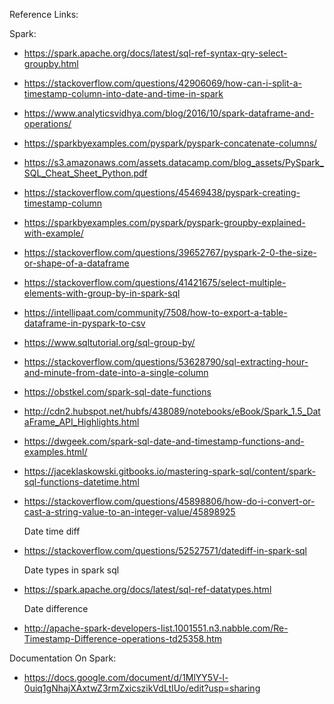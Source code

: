 Reference Links:

Spark:

* https://spark.apache.org/docs/latest/sql-ref-syntax-qry-select-groupby.html

* https://stackoverflow.com/questions/42906069/how-can-i-split-a-timestamp-column-into-date-and-time-in-spark

* https://www.analyticsvidhya.com/blog/2016/10/spark-dataframe-and-operations/

* https://sparkbyexamples.com/pyspark/pyspark-concatenate-columns/

* https://s3.amazonaws.com/assets.datacamp.com/blog_assets/PySpark_SQL_Cheat_Sheet_Python.pdf

* https://stackoverflow.com/questions/45469438/pyspark-creating-timestamp-column

* https://sparkbyexamples.com/pyspark/pyspark-groupby-explained-with-example/

* https://stackoverflow.com/questions/39652767/pyspark-2-0-the-size-or-shape-of-a-dataframe

* https://stackoverflow.com/questions/41421675/select-multiple-elements-with-group-by-in-spark-sql

* https://intellipaat.com/community/7508/how-to-export-a-table-dataframe-in-pyspark-to-csv

* https://www.sqltutorial.org/sql-group-by/

* https://stackoverflow.com/questions/53628790/sql-extracting-hour-and-minute-from-date-into-a-single-column

* https://obstkel.com/spark-sql-date-functions

* http://cdn2.hubspot.net/hubfs/438089/notebooks/eBook/Spark_1.5_DataFrame_API_Highlights.html

* https://dwgeek.com/spark-sql-date-and-timestamp-functions-and-examples.html/

* https://jaceklaskowski.gitbooks.io/mastering-spark-sql/content/spark-sql-functions-datetime.html

* https://stackoverflow.com/questions/45898806/how-do-i-convert-or-cast-a-string-value-to-an-integer-value/45898925

  Date time diff

* https://stackoverflow.com/questions/52527571/datediff-in-spark-sql

  Date types in spark sql

* https://spark.apache.org/docs/latest/sql-ref-datatypes.html

  Date difference

* http://apache-spark-developers-list.1001551.n3.nabble.com/Re-Timestamp-Difference-operations-td25358.htm


Documentation On Spark:

* https://docs.google.com/document/d/1MlYY5V-l-0uiq1gNhajXAxtwZ3rmZxicszikVdLtIUo/edit?usp=sharing
